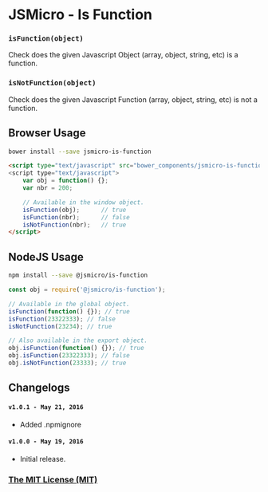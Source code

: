 # JSMicro - Is Function

### **`isFunction(object)`**

Check does the given Javascript Object (array, object, string, etc) is a function.

### **`isNotFunction(object)`**

Check does the given Javascript Function (array, object, string, etc) is not a function.

## Browser Usage

```bash
bower install --save jsmicro-is-function
```

```html
<script type="text/javascript" src="bower_components/jsmicro-is-function/index.js">
<script type="text/javascript">
    var obj = function() {};
    var nbr = 200;

    // Available in the window object.
    isFunction(obj);      // true
    isFunction(nbr);      // false
    isNotFunction(nbr);   // true
</script>
```

## NodeJS Usage

```bash
npm install --save @jsmicro/is-function
```

```js
const obj = require('@jsmicro/is-function');

// Available in the global object.
isFunction(function() {}); // true
isFunction(23322333); // false
isNotFunction(23234); // true

// Also available in the export object.
obj.isFunction(function() {}); // true
obj.isFunction(23322333); // false
obj.isNotFunction(23333); // true
```

## Changelogs

#### **`v1.0.1 - May 21, 2016`**

* Added .npmignore

#### **`v1.0.0 - May 19, 2016`**

* Initial release.

### [The MIT License (MIT)](https://mahdaen.mit-license.org/)
